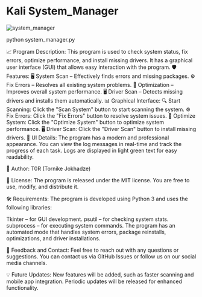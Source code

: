 # Kali System_Manager
![system_manager](https://github.com/user-attachments/assets/aed9bd37-c8e9-4df9-96a5-407ef3fdbff0)

python system_manager.py

📈 Program Description:
This program is used to check system status, fix errors, optimize performance, and install missing drivers. It has a graphical user interface (GUI) that allows easy interaction with the program.
🛡️ Features:
🖥️ System Scan – Effectively finds errors and missing packages.
⚙️ Fix Errors – Resolves all existing system problems.
🚀 Optimization – Improves overall system performance.
🖥️ Driver Scan – Detects missing drivers and installs them automatically.
📊 Graphical Interface:
🔍 Start Scanning: Click the "Scan System" button to start scanning the system.
⚙️ Fix Errors: Click the "Fix Errors" button to resolve system issues.
🚀 Optimize System: Click the "Optimize System" button to optimize system performance.
🖥️ Driver Scan: Click the "Driver Scan" button to install missing drivers.
🎨 UI Details:
The program has a modern and professional appearance. You can view the log messages in real-time and track the progress of each task. Logs are displayed in light green text for easy readability.

📜 Author:
T0R (Tornike Jokhadze)

🔗 License:
The program is released under the MIT license. You are free to use, modify, and distribute it.

🛠️ Requirements:
The program is developed using Python 3 and uses the following libraries:

Tkinter – for GUI development.
psutil – for checking system stats.
subprocess – for executing system commands.
The program has an automated mode that handles system errors, package reinstalls, optimizations, and driver installations.

🚀 Feedback and Contact:
Feel free to reach out with any questions or suggestions. You can contact us via GitHub Issues or follow us on our social media channels.

💡 Future Updates:
New features will be added, such as faster scanning and mobile app integration.
Periodic updates will be released for enhanced functionality.
